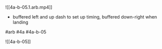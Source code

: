 

![[4a-b-05.1.arb.mp4]]

* buffered left and up dash to set up timing, buffered down-right when landing

#arb #4a #4a-b-05



![[4a-b-05]]

